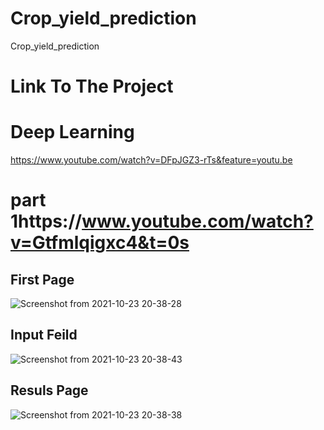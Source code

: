 # Crop_yield_prediction
 Crop_yield_prediction
# Link To The Project
# Deep Learning
 https://www.youtube.com/watch?v=DFpJGZ3-rTs&feature=youtu.be
 # part 1https://www.youtube.com/watch?v=Gtfmlqigxc4&t=0s
 ## First Page

 
![Screenshot from 2021-10-23 20-38-28](https://user-images.githubusercontent.com/58850584/138561955-b11ecb00-3cce-42e5-858d-068a1e964dbf.png)

## Input Feild

![Screenshot from 2021-10-23 20-38-43](https://user-images.githubusercontent.com/58850584/138561961-90e28f31-4637-4ec3-8e86-27d5bb003829.png)

## Resuls Page

![Screenshot from 2021-10-23 20-38-38](https://user-images.githubusercontent.com/58850584/138561963-dcca8491-0a9a-4b95-9894-2d95d2e88e8a.png)
